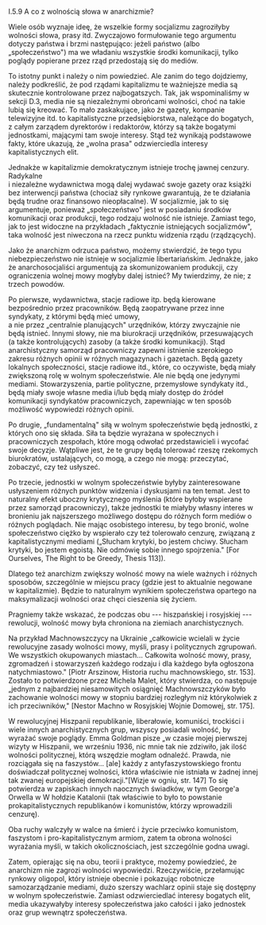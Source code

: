 I.5.9 A co z wolnością słowa w anarchizmie?

Wiele osób wyznaje ideę, że wszelkie formy socjalizmu zagroziłyby
wolności słowa, prasy itd. Zwyczajowo formułowanie tego argumentu
dotyczy państwa i brzmi następująco: jeżeli państwo (albo
„społeczeństwo") ma we władaniu wszystkie środki komunikacji, tylko
poglądy popierane przez rząd przedostają się do mediów.

To istotny punkt i należy o nim powiedzieć. Ale zanim do tego dojdziemy,
należy podkreślić, że pod rządami kapitalizmu te ważniejsze media są
skutecznie kontrolowane przez najbogatszych. Tak, jak wspominaliśmy w
sekcji D.3, media nie są niezależnymi obrońcami wolności, choć na takie
lubią się kreować. To mało zaskakujące, jako że gazety, kompanie
telewizyjne itd. to kapitalistyczne przedsiębiorstwa, należące do
bogatych, z całym zarządem dyrektorów i redaktorów, którzy są także
bogatymi jednostkami, mającymi tam swoje interesy. Stąd też wynikają
podstawowe fakty, które ukazują, że „wolna prasa" odzwierciedla interesy
kapitalistycznych elit.

Jednakże w kapitalizmie demokratycznym istnieje trochę jawnej cenzury.
Radykalne\
i niezależne wydawnictwa mogą dalej wydawać swoje gazety oraz książki
bez interwencji państwa (chociaż siły rynkowe gwarantują, że te
działania będą trudne oraz finansowo nieopłacalne). W socjalizmie, jak
to się argumentuje, ponieważ „społeczeństwo" jest w posiadaniu środków
komunikacji oraz produkcji, tego rodzaju wolność nie istnieje. Zamiast
tego, jak to jest widoczne na przykładach „faktycznie istniejących
socjalizmów", taka wolność jest niweczona na rzecz punktu widzenia rządu
(rządzących).

Jako że anarchizm odrzuca państwo, możemy stwierdzić, że tego typu
niebezpieczeństwo nie istnieje w socjalizmie libertariańskim. Jednakże,
jako że anarchosocjaliści argumentują za skomunizowaniem produkcji, czy
ograniczenia wolnej mowy mogłyby dalej istnieć? My twierdzimy, że nie; z
trzech powodów.

Po pierwsze, wydawnictwa, stacje radiowe itp. będą kierowane
bezpośrednio przez pracowników. Będą zaopatrywane przez inne syndykaty,
z którymi będą mieć umowy,\
a nie przez „centralnie planujących" urzędników, którzy zwyczajnie nie
będą istnieć. Innymi słowy, nie ma biurokracji urzędników,
przesuwających (a także kontrolujących) zasoby (a także środki
komunikacji). Stąd anarchistyczny samorząd pracowniczy zapewni istnienie
szerokiego zakresu różnych opinii w różnych magazynach i gazetach. Będą
gazety lokalnych społeczności, stacje radiowe itd., które, co oczywiste,
będą miały zwiększoną rolę w wolnym społeczeństwie. Ale nie będą one
jedynymi mediami. Stowarzyszenia, partie polityczne, przemysłowe
syndykaty itd., będą miały swoje własne media i/lub będą miały dostęp do
źródeł komunikacji syndykatów pracowniczych, zapewniając w ten sposób
możliwość wypowiedzi różnych opinii.

Po drugie, „fundamentalną" siłą w wolnym społeczeństwie będą jednostki,
z których ono się składa. Siła ta będzie wyrażana w społecznych i
pracowniczych zespołach, które mogą odwołać przedstawicieli i wycofać
swoje decyzje. Wątpliwe jest, że te grupy będą tolerować rzeszę
rzekomych biurokratów, ustalających, co mogą, a czego nie mogą:
przeczytać, zobaczyć, czy też usłyszeć.

Po trzecie, jednostki w wolnym społeczeństwie byłyby zainteresowane
usłyszeniem różnych punktów widzenia i dyskusjami na ten temat. Jest to
naturalny efekt uboczny krytycznego myślenia (które byłoby wspierane
przez samorząd pracowniczy), także jednostki te miałyby własny interes w
bronieniu jak najszerszego możliwego dostępu do różnych form mediów o
różnych poglądach. Nie mając osobistego interesu, by tego bronić, wolne
społeczeństwo ciężko by wspierało czy też tolerowało cenzurę, związaną z
kapitalistycznymi mediami („Słucham krytyki, bo jestem chciwy. Słucham
krytyki, bo jestem egoistą. Nie odmówię sobie innego spojrzenia." \[For
Ourselves, The Right to be Greedy, Thesis 113\]).

Dlatego też anarchizm zwiększy wolność mowy na wiele ważnych i różnych
sposobów, szczególnie w miejscu pracy (gdzie jest to aktualnie negowane
w kapitalizmie). Będzie to naturalnym wynikiem społeczeństwa opartego na
maksymalizacji wolności oraz chęci cieszenia się życiem.

Pragniemy także wskazać, że podczas obu --- hiszpańskiej i rosyjskiej
--- rewolucji, wolność mowy była chroniona na ziemiach anarchistycznych.

Na przykład Machnowszczycy na Ukrainie „całkowicie wcielali w życie
rewolucyjne zasady wolności mowy, myśli, prasy i politycznych zgrupowań.
We wszystkich okupowanych miastach... Całkowita wolność mowy, prasy,
zgromadzeń i stowarzyszeń każdego rodzaju i dla każdego była ogłoszona
natychmiastowo." \[Piotr Arszinow, Historia ruchu machnowskiego, str.
153\]. Zostało to potwierdzone przez Michela Malet, który stwierdza, co
następuje „jednym z najbardziej niesamowitych osiągnięć Machnowszczyków
było zachowanie wolności mowy w stopniu bardziej rozległym niż
którykolwiek z ich przeciwników," \[Nestor Machno w Rosyjskiej Wojnie
Domowej, str. 175\].

W rewolucyjnej Hiszpanii republikanie, liberałowie, komuniści, trockiści
i wiele innych anarchistycznych grup, wszyscy posiadali wolność, by
wyrażać swoje poglądy. Emma Goldman pisze „w czasie mojej pierwszej
wizyty w Hiszpanii, we wrześniu 1936, nic mnie tak nie zdziwiło, jak
ilość wolności politycznej, którą wszędzie mogłam odnaleźć. Prawda, nie
rozciągała się na faszystów... \[ale\] każdy z antyfaszystowskiego
frontu doświadczał politycznej wolności, która właściwie nie istniała w
żadnej innej tak zwanej europejskiej demokracji."\[Wizje w ogniu, str.
147\] To się potwierdza w zapiskach innych naocznych świadków, w tym
George'a Orwella w W hołdzie Katalonii (tak właściwie to było to
powstanie prokapitalistycznych republikanów i komunistów, którzy
wprowadzili cenzurę).

Oba ruchy walczyły w walce na śmierć i życie przeciwko komunistom,
faszystom i pro-kapitalistycznym armiom, zatem ta obrona wolności
wyrażania myśli, w takich okolicznościach, jest szczególnie godna uwagi.

Zatem, opierając się na obu, teorii i praktyce, możemy powiedzieć, że
anarchizm nie zagrozi wolności wypowiedzi. Rzeczywiście, przełamując
rynkowy oligopol, który istnieje obecnie i pokazując robotnicze
samozarządzanie mediami, dużo szerszy wachlarz opinii staje się dostępny
w wolnym społeczeństwie. Zamiast odzwierciedlać interesy bogatych elit,
media ukazywałyby interesy społeczeństwa jako całości i jako jednostek
oraz grup wewnątrz społeczeństwa.
